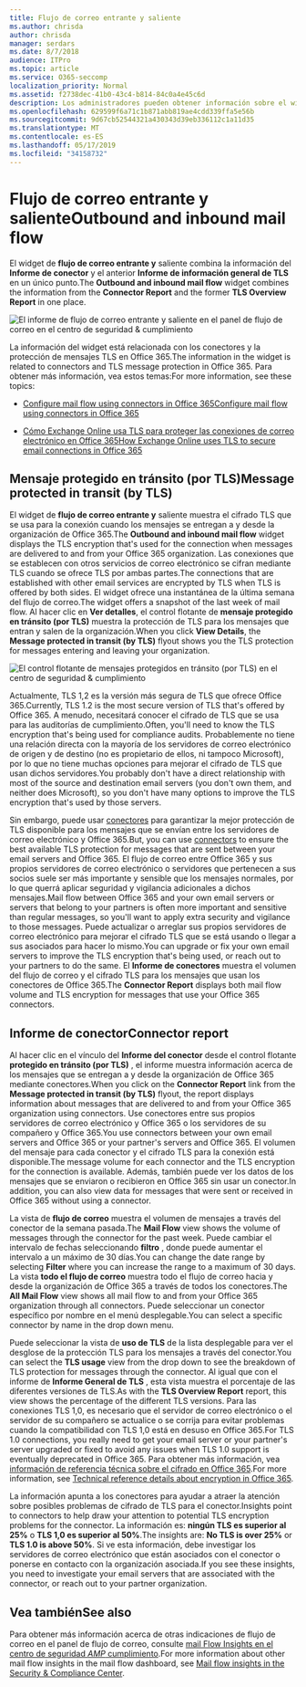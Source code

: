 ```yaml
---
title: Flujo de correo entrante y saliente
ms.author: chrisda
author: chrisda
manager: serdars
ms.date: 8/7/2018
audience: ITPro
ms.topic: article
ms.service: O365-seccomp
localization_priority: Normal
ms.assetid: f2738dec-41b0-43c4-b814-84c0a4e45c6d
description: Los administradores pueden obtener información sobre el widget de flujo de correo entrante y saliente en el panel de flujo de correo en el centro de seguridad & cumplimiento.
ms.openlocfilehash: 629599f6a71c1b871abb819ae4cdd339ffa5e56b
ms.sourcegitcommit: 9d67cb52544321a430343d39eb336112c1a11d35
ms.translationtype: MT
ms.contentlocale: es-ES
ms.lasthandoff: 05/17/2019
ms.locfileid: "34158732"
---
```

# <a name="outbound-and-inbound-mail-flow"></a><span data-ttu-id="707a0-103">Flujo de correo entrante y saliente</span><span class="sxs-lookup"><span data-stu-id="707a0-103">Outbound and inbound mail flow</span></span>

<span data-ttu-id="707a0-104">El widget de **flujo de correo entrante y** saliente combina la información del **Informe de conector** y el anterior **Informe de información general de TLS** en un único punto.</span><span class="sxs-lookup"><span data-stu-id="707a0-104">The **Outbound and inbound mail flow** widget combines the information from the **Connector Report** and the former **TLS Overview Report** in one place.</span></span>

![El informe de flujo de correo entrante y saliente en el panel de flujo de correo en el centro de seguridad & cumplimiento](media/2c591d1c-bad6-4b72-890e-f8fdfd4f447a.png)

<span data-ttu-id="707a0-106">La información del widget está relacionada con los conectores y la protección de mensajes TLS en Office 365.</span><span class="sxs-lookup"><span data-stu-id="707a0-106">The information in the widget is related to connectors and TLS message protection in Office 365.</span></span> <span data-ttu-id="707a0-107">Para obtener más información, vea estos temas:</span><span class="sxs-lookup"><span data-stu-id="707a0-107">For more information, see these topics:</span></span>

- [<span data-ttu-id="707a0-108">Configure mail flow using connectors in Office 365</span><span class="sxs-lookup"><span data-stu-id="707a0-108">Configure mail flow using connectors in Office 365</span></span>](https://technet.microsoft.com/library/ms.exch.eac.connectorselection.aspx)

- [<span data-ttu-id="707a0-109">Cómo Exchange Online usa TLS para proteger las conexiones de correo electrónico en Office 365</span><span class="sxs-lookup"><span data-stu-id="707a0-109">How Exchange Online uses TLS to secure email connections in Office 365</span></span>](https://support.office.com/article/4CDE0CDA-3430-4DC0-B489-F2C0736C929F)

## <a name="message-protected-in-transit-by-tls"></a><span data-ttu-id="707a0-110">Mensaje protegido en tránsito (por TLS)</span><span class="sxs-lookup"><span data-stu-id="707a0-110">Message protected in transit (by TLS)</span></span>

<span data-ttu-id="707a0-111">El widget de **flujo de correo entrante y** saliente muestra el cifrado TLS que se usa para la conexión cuando los mensajes se entregan a y desde la organización de Office 365.</span><span class="sxs-lookup"><span data-stu-id="707a0-111">The **Outbound and inbound mail flow** widget displays the TLS encryption that's used for the connection when messages are delivered to and from your Office 365 organization.</span></span> <span data-ttu-id="707a0-112">Las conexiones que se establecen con otros servicios de correo electrónico se cifran mediante TLS cuando se ofrece TLS por ambas partes.</span><span class="sxs-lookup"><span data-stu-id="707a0-112">The connections that are established with other email services are encrypted by TLS when TLS is offered by both sides.</span></span> <span data-ttu-id="707a0-113">El widget ofrece una instantánea de la última semana del flujo de correo.</span><span class="sxs-lookup"><span data-stu-id="707a0-113">The widget offers a snapshot of the last week of mail flow.</span></span> <span data-ttu-id="707a0-114">Al hacer clic en **Ver detalles**, el control flotante de **mensaje protegido en tránsito (por TLS)** muestra la protección de TLS para los mensajes que entran y salen de la organización.</span><span class="sxs-lookup"><span data-stu-id="707a0-114">When you click **View Details**, the **Message protected in transit (by TLS)** flyout shows you the TLS protection for messages entering and leaving your organization.</span></span>

![El control flotante de mensajes protegidos en tránsito (por TLS) en el centro de seguridad & cumplimiento](media/825aa74c-413d-4141-8e3c-dfe68ae78eed.png)

<span data-ttu-id="707a0-116">Actualmente, TLS 1,2 es la versión más segura de TLS que ofrece Office 365.</span><span class="sxs-lookup"><span data-stu-id="707a0-116">Currently, TLS 1.2 is the most secure version of TLS that's offered by Office 365.</span></span> <span data-ttu-id="707a0-117">A menudo, necesitará conocer el cifrado de TLS que se usa para las auditorías de cumplimiento.</span><span class="sxs-lookup"><span data-stu-id="707a0-117">Often, you'll need to know the TLS encryption that's being used for compliance audits.</span></span> <span data-ttu-id="707a0-118">Probablemente no tiene una relación directa con la mayoría de los servidores de correo electrónico de origen y de destino (no es propietario de ellos, ni tampoco Microsoft), por lo que no tiene muchas opciones para mejorar el cifrado de TLS que usan dichos servidores.</span><span class="sxs-lookup"><span data-stu-id="707a0-118">You probably don't have a direct relationship with most of the source and destination email servers (you don't own them, and neither does Microsoft), so you don't have many options to improve the TLS encryption that's used by those servers.</span></span>

<span data-ttu-id="707a0-119">Sin embargo, puede usar [conectores](https://technet.microsoft.com/library/ms.exch.eac.connectorselection.aspx) para garantizar la mejor protección de TLS disponible para los mensajes que se envían entre los servidores de correo electrónico y Office 365.</span><span class="sxs-lookup"><span data-stu-id="707a0-119">But, you can use [connectors](https://technet.microsoft.com/library/ms.exch.eac.connectorselection.aspx) to ensure the best available TLS protection for messages that are sent between your email servers and Office 365.</span></span> <span data-ttu-id="707a0-120">El flujo de correo entre Office 365 y sus propios servidores de correo electrónico o servidores que pertenecen a sus socios suele ser más importante y sensible que los mensajes normales, por lo que querrá aplicar seguridad y vigilancia adicionales a dichos mensajes.</span><span class="sxs-lookup"><span data-stu-id="707a0-120">Mail flow between Office 365 and your own email servers or servers that belong to your partners is often more important and sensitive than regular messages, so you'll want to apply extra security and vigilance to those messages.</span></span> <span data-ttu-id="707a0-121">Puede actualizar o arreglar sus propios servidores de correo electrónico para mejorar el cifrado TLS que se está usando o llegar a sus asociados para hacer lo mismo.</span><span class="sxs-lookup"><span data-stu-id="707a0-121">You can upgrade or fix your own email servers to improve the TLS encryption that's being used, or reach out to your partners to do the same.</span></span> <span data-ttu-id="707a0-122">El **Informe de conectores** muestra el volumen del flujo de correo y el cifrado TLS para los mensajes que usan los conectores de Office 365.</span><span class="sxs-lookup"><span data-stu-id="707a0-122">The **Connector Report** displays both mail flow volume and TLS encryption for messages that use your Office 365 connectors.</span></span>

## <a name="connector-report"></a><span data-ttu-id="707a0-123">Informe de conector</span><span class="sxs-lookup"><span data-stu-id="707a0-123">Connector report</span></span>

<span data-ttu-id="707a0-124">Al hacer clic en el vínculo del **Informe del conector** desde el control flotante **protegido en tránsito (por TLS)** , el informe muestra información acerca de los mensajes que se entregan a y desde la organización de Office 365 mediante conectores.</span><span class="sxs-lookup"><span data-stu-id="707a0-124">When you click on the **Connector Report** link from the **Message protected in transit (by TLS)** flyout, the report displays information about messages that are delivered to and from your Office 365 organization using connectors.</span></span> <span data-ttu-id="707a0-125">Use conectores entre sus propios servidores de correo electrónico y Office 365 o los servidores de su compañero y Office 365.</span><span class="sxs-lookup"><span data-stu-id="707a0-125">You use connectors between your own email servers and Office 365 or your partner's servers and Office 365.</span></span> <span data-ttu-id="707a0-126">El volumen del mensaje para cada conector y el cifrado TLS para la conexión está disponible.</span><span class="sxs-lookup"><span data-stu-id="707a0-126">The message volume for each connector and the TLS encryption for the connection is available.</span></span> <span data-ttu-id="707a0-127">Además, también puede ver los datos de los mensajes que se enviaron o recibieron en Office 365 sin usar un conector.</span><span class="sxs-lookup"><span data-stu-id="707a0-127">In addition, you can also view data for messages that were sent or received in Office 365 without using a connector.</span></span>

<span data-ttu-id="707a0-128">La vista de **flujo de correo** muestra el volumen de mensajes a través del conector de la semana pasada.</span><span class="sxs-lookup"><span data-stu-id="707a0-128">The **Mail Flow** view shows the volume of messages through the connector for the past week.</span></span> <span data-ttu-id="707a0-129">Puede cambiar el intervalo de fechas seleccionando **filtro** , donde puede aumentar el intervalo a un máximo de 30 días.</span><span class="sxs-lookup"><span data-stu-id="707a0-129">You can change the date range by selecting **Filter** where you can increase the range to a maximum of 30 days.</span></span> <span data-ttu-id="707a0-130">La vista **todo el flujo de correo** muestra todo el flujo de correo hacia y desde la organización de Office 365 a través de todos los conectores.</span><span class="sxs-lookup"><span data-stu-id="707a0-130">The **All Mail Flow** view shows all mail flow to and from your Office 365 organization through all connectors.</span></span> <span data-ttu-id="707a0-131">Puede seleccionar un conector específico por nombre en el menú desplegable.</span><span class="sxs-lookup"><span data-stu-id="707a0-131">You can select a specific connector by name in the drop down menu.</span></span>

<span data-ttu-id="707a0-132">Puede seleccionar la vista de **uso de TLS** de la lista desplegable para ver el desglose de la protección TLS para los mensajes a través del conector.</span><span class="sxs-lookup"><span data-stu-id="707a0-132">You can select the **TLS usage** view from the drop down to see the breakdown of TLS protection for messages through the connector.</span></span> <span data-ttu-id="707a0-133">Al igual que con el informe de **Informe General de TLS** , esta vista muestra el porcentaje de las diferentes versiones de TLS.</span><span class="sxs-lookup"><span data-stu-id="707a0-133">As with the **TLS Overview Report** report, this view shows the percentage of the different TLS versions.</span></span> <span data-ttu-id="707a0-134">Para las conexiones TLS 1,0, es necesario que el servidor de correo electrónico o el servidor de su compañero se actualice o se corrija para evitar problemas cuando la compatibilidad con TLS 1,0 está en desuso en Office 365.</span><span class="sxs-lookup"><span data-stu-id="707a0-134">For TLS 1.0 connections, you really need to get your email server or your partner's server upgraded or fixed to avoid any issues when TLS 1.0 support is eventually deprecated in Office 365.</span></span> <span data-ttu-id="707a0-135">Para obtener más información, vea [información de referencia técnica sobre el cifrado en Office 365](https://support.office.com/article/862cbe93-4268-4ef9-ba79-277545ecf221).</span><span class="sxs-lookup"><span data-stu-id="707a0-135">For more information, see [Technical reference details about encryption in Office 365](https://support.office.com/article/862cbe93-4268-4ef9-ba79-277545ecf221).</span></span>

<span data-ttu-id="707a0-136">La información apunta a los conectores para ayudar a atraer la atención sobre posibles problemas de cifrado de TLS para el conector.</span><span class="sxs-lookup"><span data-stu-id="707a0-136">Insights point to connectors to help draw your attention to potential TLS encryption problems for the connector.</span></span> <span data-ttu-id="707a0-137">La información es: **ningún TLS es superior al 25%** o **TLS 1,0 es superior al 50%**.</span><span class="sxs-lookup"><span data-stu-id="707a0-137">The insights are: **No TLS is over 25%** or **TLS 1.0 is above 50%**.</span></span> <span data-ttu-id="707a0-138">Si ve esta información, debe investigar los servidores de correo electrónico que están asociados con el conector o ponerse en contacto con la organización asociada.</span><span class="sxs-lookup"><span data-stu-id="707a0-138">If you see these insights, you need to investigate your email servers that are associated with the connector, or reach out to your partner organization.</span></span>

## <a name="see-also"></a><span data-ttu-id="707a0-139">Vea también</span><span class="sxs-lookup"><span data-stu-id="707a0-139">See also</span></span>

<span data-ttu-id="707a0-140">Para obtener más información acerca de otras indicaciones de flujo de correo en el panel de flujo de correo, consulte [mail Flow Insights en el centro de seguridad _AMP_ cumplimiento](mail-flow-insights.md).</span><span class="sxs-lookup"><span data-stu-id="707a0-140">For more information about other mail flow insights in the mail flow dashboard, see [Mail flow insights in the Security & Compliance Center](mail-flow-insights.md).</span></span>
